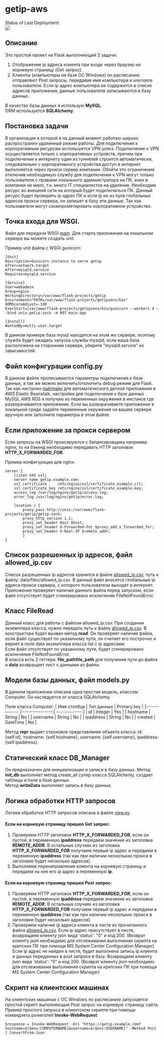 # getip-aws



Status of Last Deployment:<br>
<img src="https://github.com/Eldar-Akhmetov/getip-aws/workflows/CI-CD-Pipeline-to-AWS-ElasticBeanstalk/badge.svg?branch=main"><br>

## Описание

Это простой проект на Flask выполняющий 2 задачи:
1) Отображение ip адреса клиента при входе через браузер на корневую страницу (Get запрос).
2) Клиенты (компьютеры на базе ОС Windows) по расписанию отправляют Post запросы, передавая имя компьютера и urername пользователя. Если ip адрес компьютера не содержится в списке адресов приложения, данные пользователя записываются в базу данных.

В качестве базы данных я использую __MySQL__.  
ORM используется __SQLAlchemy__.

## Постановка задачи
В организации в которой я на данный момент работаю широко распространен удаленный режим работы. Для подключения к корпоративным ресурсам используется VPN шлюз. Подключение к VPN осуществляется только с корпоративных устройств, причем при подключении к интернету один из туннелей строится автоматически, следовательно с корпоративного устройства доступ в интернет выполняется через прокси сервер компании. Обойти это ограничение отключив необходимую службу для подключения к VPN могут только пользователи с правами локального администратора на ПК, коих в компании не мало, т.к. много IT специалистов на удаленке. Необходим ресурс во внешней сети на который будет подключаться ПК. Данный ресурс будет проверять ip адрес ПК и если ip не из пула глобальных адресов прокси сервера, он запишет в базу эти данные. Так как пользователи могут скомпрометировать корпоративное устройство.

## Точка входа для WSGI.
Файл для передачи WSGI [main](https://github.com/Eldar-Akhmetov/getip-aws/blob/main/main.py).
Для старта приложения на локальном сервере вы можете создать unit.

Пример unit файла c WSGI gunicorn:
```
[Unit]
Description=Gunicorn instance to serve getip
After=network.target
After=mysqld.service
Requires=mysqld.service

[Service]
User=webadmin
Group=nginx
WorkingDirectory=/var/www/flask-projects/getip
Environment="PATH=/var/www/flask-projects/getipvenv/bin"
OOMScoreAdjust=-100
ExecStart=/var/www/flask-projects/getipvenv/bin/gunicorn --workers 4 --bind unix:getip.sock -m 007 main:app

[Install]
WantedBy=multi-user.target
```
В данном примере база mysql находится на этом же сервере, поэтому служба будет ожидать запуска службы mysqld, если ваша база расположена на стороннем сервере, уберите "mysqld.service" из зависимостей.

## Файл конфигурации config.py
В данном файле прописываются параметры подключения к базе данных, а так же можно включить/отключить debug режим для Flask.
Так как настроен [пайплайн](https://github.com/Eldar-Akhmetov/getip-aws/blob/main/.github/workflows/main.yml) для автоматического деплоя приложения в AWS Elastic Beanstalk, настройки для подключения к базе данных MySQL AWS RDS я получаю из переменных окружения в инстансе где разворачивается приложение. Если вы разворачиваете приложение в локальной среде задайте переменные окружения на вашем сервере вручную или заполните параметры в этом файле.

## Если приложение за прокси сервером
Если запросы на WSGI проксируются с балансировщика например nginx, то на бэкенд необходимо передавать HTTP заголовок __HTTP_X_FORWARDED_FOR__.

Пример конфигурации для nginx:
```
server {
    listen 443 ssl;
    server_name getip.example.com;
    ssl_certificate     /etc/nginx/ssl/certificate_example.crt;
    ssl_certificate_key /etc/nginx/ssl/certificate_example.key;
    access_log /var/log/nginx/getip/access.log;
    error_log /var/log/nginx/getip/error.log;

    location / {
        proxy_pass http://unix:/var/www/flask-projects/getip/getip.sock;
        proxy_http_version 1.1;
        proxy_set_header Host $host;
        proxy_set_header X-Forwarded-For $proxy_add_x_forwarded_for;
        proxy_set_header X-Real-IP $remote_addr;    
        }
}
```

## Список разрешенных ip адресов, файл allowed_ip.csv
Список разрешенных ip адресов хранится в файле [allowed_ip.csv](https://github.com/Eldar-Akhmetov/getip-aws/blob/main/data/files/allowed_ip.csv), путь к файлу: data/files/allowed_ip.csv.
В данный файл вносятся глобальные ip адреса прокси сервера, с которого пользователи выходят в интернет.
Приложение проверяет наличие данного файла перед запуском, если файл отсутствует будет сгенерировано исключение FileNotFoundError.

## Класс FileRead
Данный класс для работы с файлом allowed_ip.csv.
При создании экземпляра класса, нужно передать путь к файлу [allowed_ip.csv](https://github.com/Eldar-Akhmetov/getip-aws/blob/main/data/files/allowed_ip.csv). В конструкторе будет вызван метод __read__. Он проверяет наличие файла, если файл существует по указанному пути, он считает его построчно и вернет в поле data экземпляра класса list с ip адресами.  
Если файл отсутствует по указанному пути, будет сгенерировано исключение FileNotFoundError.  
В класса есть 2 геттера: __file_pathfile_path__ для получения пути до файла и __data__ возвращает лист с данными из файла.

## Модели базы данных, файл models.py
В данном приложении описана одна простая модель, классом Computer.
Он наследуется от класса SQLAlchemy.

Поля класса Computer:
|  Имя столбца  |   Тип данных    |  Primary key  |
|:------------- |:---------------:| -------------:|
|      id       |     Integer     |      Yes      |
|   hostname    |     String      |       No      |
|   username    |     String      |       No      |
|   ipaddress   |     String      |       No      |
|    created    |    DateTime     |       No      |

Метод __repr__ выдает строковое представление объекта класса:
id: {self.id}, hostname: {self.hostname}, username: {self.username}, ipaddress: {self.ipaddress}.

## Статический класс DB_Manager
Он предназначен для инициализации и записи в базу данных.
Метод __init_db__ выполняет метод create_all супер класса SQLAlchemy, создает таблицы и поля в базе данных.  
Метод __writeData__ выполняет запись в базу данных.

## Логика обработки HTTP запросов
Логика обработки HTTP запросов описана в файле [view.py](https://github.com/Eldar-Akhmetov/getip-aws/blob/main/view.py)  
#### Если на корневую страницу пришел Get запрос:
1) Проверяем HTTP заголовок __HTTP_X_FORWARDED_FOR__, если он пустой, в переменную __ipaddress__ передаем значение из заголовка __REMOTE_ADDR__.
В остальных случаях из заголовка __HTTP_X_FORWARDED_FOR__ получаем первый ip адрес и передаем в переменную __ipaddress__ (так как при наличии нескольких прокси в заголовке будет несколько адресов).
2) Выполняем перенаправления клиента на корневую страницу и передаем на нее его ip адрес в переменную __ip__.

#### Если на корневую страницу пришел Post запрос:
1) Проверяем HTTP заголовок __HTTP_X_FORWARDED_FOR__, если он пустой, в переменную __ipaddress__ передаем значение из заголовка __REMOTE_ADDR__.
В остальных случаях из заголовка __HTTP_X_FORWARDED_FOR__ получаем первый ip адрес и передаем в переменную __ipaddress__ (так как при наличии нескольких прокси в заголовке будет несколько адресов).
2) Проверяем наличие ip адреса клиента в листе из прочитанного файла [allowed_ip.csv](https://github.com/Eldar-Akhmetov/getip-aws/blob/main/data/files/allowed_ip.csv).
Если ip адрес присутствует в листе, возвращаем клиенту json вида 'status': "0" и код 200. (Возврат клиенту json необходимо для отслеживания выполнения скрипта на критских ПК при помощи MS System Center Configuration Manager)  
Если ip адрес не найден в листе, будет выполнена запись ip клиента и данных переданных в post запросе в базу. Возвращаем клиенту json вида 'status': "0" и код 200. (Возврат клиенту json необходимо для отслеживания выполнения скрипта на критских ПК при помощи MS System Center Configuration Manager)

## Скрипт на клиентских машинах
На клиентских машинах с ОС Windows по расписанию запускается простой скрипт выполняющий Post запрос на корневую страницу сайта.  
Пример простого запроса в клиентском скрипте при помощи командлета powershell __Invoke-WebRequest__:
```
$response = Invoke-WebRequest -Uri "https://getip.example.com?hostname=$($env:COMPUTERNAME)&username=$($env:USERNAME)" -Method Post | ConvertFrom-Json
```




